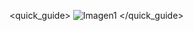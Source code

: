 <quick_guide>
![Imagen1](http://static.energysistem.com/images/manuals/39986/5388b4b13b837.jpg)
</quick_guide>
